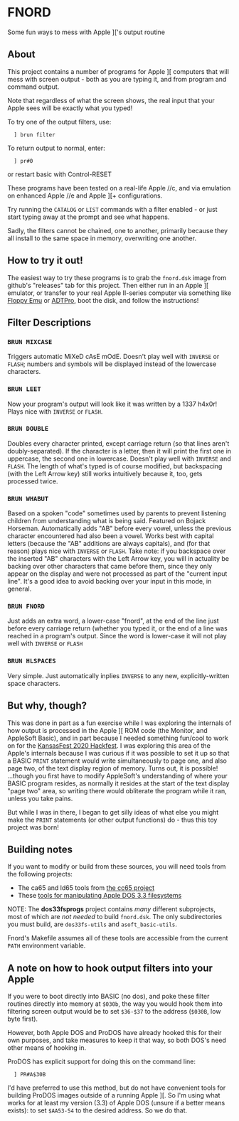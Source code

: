 # FNORD
Some fun ways to mess with Apple ]['s output routine

## About

This project contains a number of programs for Apple ][ computers that will mess with screen output - both as you are typing it, and from program and command output.

Note that regardless of what the screen shows, the real input that your Apple sees will be exactly what you typed!

To try one of the output filters, use:
```
  ] brun filter
```

To return output to normal, enter:
```
  ] pr#0
```
or restart basic with Control-RESET

These programs have been tested on a real-life Apple //c, and via emulation on enhanced Apple //e and Apple ][+ configurations.

Try running the `CATALOG` or `LIST` commands with a filter enabled - or just start typing away at the prompt and see what happens.

Sadly, the filters cannot be chained, one to another, primarily because they all install to the same space in memory, overwriting one another.

## How to try it out!

The easiest way to try these programs is to grab the `fnord.dsk` image from github's "releases" tab for this project. Then either run in an Apple ][ emulator, or transfer to your real Apple II-series computer via something like [Floppy Emu](https://www.bigmessowires.com/floppy-emu/) or [ADTPro](https://adtpro.com/), boot the disk, and follow the instructions!

## Filter Descriptions

### `BRUN MIXCASE`
Triggers automatic MiXeD cAsE mOdE. Doesn't play well with `INVERSE` or `FLASH`; numbers and symbols will be displayed instead of the lowercase characters.

### `BRUN LEET`
Now your program's output will look like it was written by a 1337 h4x0r! Plays nice with `INVERSE` or `FLASH`.

### `BRUN DOUBLE`
Doubles every character printed, except carriage return (so that lines aren't doubly-separated). If the character is a letter, then it will print the first one in uppercase, the second one in lowercase. Doesn't play well with `INVERSE` and `FLASH`. The length of what's typed is of course modified, but backspacing (with the Left Arrow key) still works intuitively because it, too, gets processed twice.

### `BRUN WHABUT`
Based on a spoken "code" sometimes used by parents to prevent listening children from understanding what is being said. Featured on Bojack Horseman. Automatically adds "AB" before every vowel, unless the previous character encountered had also been a vowel. Works best with capital letters (because the "AB" additions are always capitals), and (for that reason) plays nice with `INVERSE` or `FLASH`. Take note: if you backspace over the inserted "AB" characters with the Left Arrow key, you will in actuality be backing over other characters that came before them, since they only appear on the display and were not processed as part of the "current input line". It's a good idea to avoid backing over your input in this mode, in general.

### `BRUN FNORD`
Just adds an extra word, a lower-case "fnord", at the end of the line just before every carriage return (whether you typed it, or the end of a line was reached in a program's output. Since the word is lower-case it will not play well with `INVERSE` or `FLASH`

### `BRUN HLSPACES`
Very simple. Just automatically inplies `INVERSE` to any new, explicitly-written space characters.

## But why, though?

This was done in part as a fun exercise while I was exploring the internals of how output is processed in the Apple ][ ROM code (the Monitor, and AppleSoft Basic), and in part because I needed something fun/cool to work on for the [KansasFest 2020 Hackfest](https://www.kansasfest.org/hackfest/). I was exploring this area of the Apple's internals because I was curious if it was possible to set it up so that a BASIC `PRINT` statement would write simultaneously to page one, and also page two, of the text display region of memory. Turns out, it is possible! ...though you first have to modify AppleSoft's understanding of where your BASIC program resides, as normally it resides at the start of the text display "page two" area, so writing there would obliterate the program while it ran, unless you take pains.

But while I was in there, I began to get silly ideas of what else you might make the `PRINT` statements (or other output functions) do - thus this toy project was born!

## Building notes

If you want to modify or build from these sources, you will need tools from the following projects:

  * The ca65 and ld65 tools from [the cc65 project](https://github.com/cc65/cc65)
  * These [tools for manipulating Apple DOS 3.3 filesystems](https://github.com/deater/dos33fsprogs)

NOTE: The **dos33fsprogs** project contains *many* different subprojects, most of which are *not needed* to build `fnord.dsk`. The only subdirectories you must build, are `dos33fs-utils` and `asoft_basic-utils`.

Fnord's Makefile assumes all of these tools are accessible from the current `PATH` environment variable.

## A note on how to hook output filters into your Apple

If you were to boot directly into BASIC (no dos), and poke these filter routines directly into memory at `$030b`, the way you would hook them into filtering screen output would be to set `$36-$37` to the address (`$030B`, low byte first).

However, both Apple DOS and ProDOS have already hooked this for their own purposes, and take measures to keep it that way, so both DOS's need other means of hooking in.

ProDOS has explicit support for doing this on the command line:
```
  ] PR#A$30B
```

I'd have preferred to use this method, but do not have convenient tools for building ProDOS images outside of a running Apple ][. So I'm using what works for at least my version (3.3) of Apple DOS (unsure if a better means exists): to set `$AA53-54` to the desired address. So we do that.
